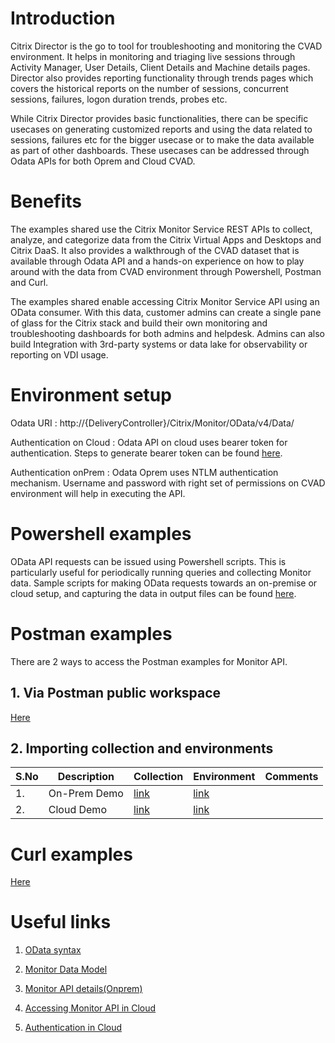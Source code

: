 # Introduction 

Citrix Director is the go to tool for troubleshooting and monitoring the CVAD environment. It helps in monitoring and triaging live sessions through Activity Manager, User Details, Client Details and Machine details pages. Director also provides reporting functionality through trends pages which covers the historical reports on the number of sessions, concurrent sessions, failures, logon duration trends, probes etc.

While Citrix Director provides basic functionalities, there can be specific usecases on generating customized reports and using the data related to sessions, failures etc for the bigger usecase or to make the data available as part of other dashboards. These usecases can be addressed through Odata APIs for both Oprem and Cloud CVAD.

# Benefits

The examples shared use the Citrix Monitor Service REST APIs to collect, analyze, and categorize data from the Citrix Virtual Apps and Desktops and Citrix DaaS. It also provides a walkthrough of the CVAD dataset that is available through Odata API and a hands-on experience on how to play around with the data from CVAD environment through Powershell, Postman and Curl. 

The examples shared enable accessing Citrix Monitor Service API using an OData consumer. With this data, customer admins can create a single pane of glass for the Citrix stack and build their own monitoring and troubleshooting dashboards for both admins and helpdesk. Admins can also build Integration with 3rd-party systems or data lake for observability or reporting on VDI usage.

# Environment setup

Odata URI : http://{DeliveryController}/Citrix/Monitor/OData/v4/Data/

Authentication on Cloud : Odata API on cloud uses bearer token for authentication. Steps to generate bearer token can be found [here](https://developer.cloud.com/citrix-cloud/citrix-cloud-api-overview/docs/get-started-with-citrix-cloud-apis).


Authentication onPrem : Odata Oprem uses NTLM authentication mechanism. Username and password with right set of permissions on CVAD environment will help in executing the API.

# Powershell examples

OData API requests can be issued using Powershell scripts. This is particularly useful for periodically running queries and collecting Monitor data.
Sample scripts for making OData requests towards an on-premise or cloud setup, and capturing the data in output files can be found [here](./powershell).

# Postman examples
There are 2 ways to access the Postman examples for Monitor API.

## 1. Via Postman public workspace
[Here](https://www.postman.com/citrix-data-access/workspace/citrix-data-public-workspace)

## 2. Importing collection and environments
| S.No | Description | Collection | Environment | Comments |
| ---- | ---- | ---- | ---- | ---- |
| 1. | On-Prem Demo | [link](./postman/Demo_OnPrem.postman_collection.json) | [link](./postman/Demo_OnPrem.postman_environment.json) | |
| 2. | Cloud Demo | [link](./postman/Demo_DaaS.postman_collection.json) | [link](./postman/Demo_DaaS.postman_environment.json) | |

# Curl examples
[Here](./curl/Demo_OnPrem.txt)

# Useful links

1. [OData syntax](http://docs.oasis-open.org/odata/odata-data-aggregation-ext/v4.0/cs01/odata-data-aggregation-ext-v4.0-cs01.html)

2. [Monitor Data Model](https://developer-docs.citrix.com/en-us/monitor-service-odata-api/apis)

3. [Monitor API details(Onprem)](https://developer-docs.citrix.com/en-us/monitor-service-odata-api/on-prem-odata)

4. [Accessing Monitor API in Cloud](https://developer.cloud.com/citrixworkspace/citrix-daas/accessing-monitor-service-data-in-citrix-cloud/docs/overview)

5. [Authentication in Cloud](https://developer.cloud.com/citrix-cloud/citrix-cloud-api-overview/docs/get-started-with-citrix-cloud-apis)
